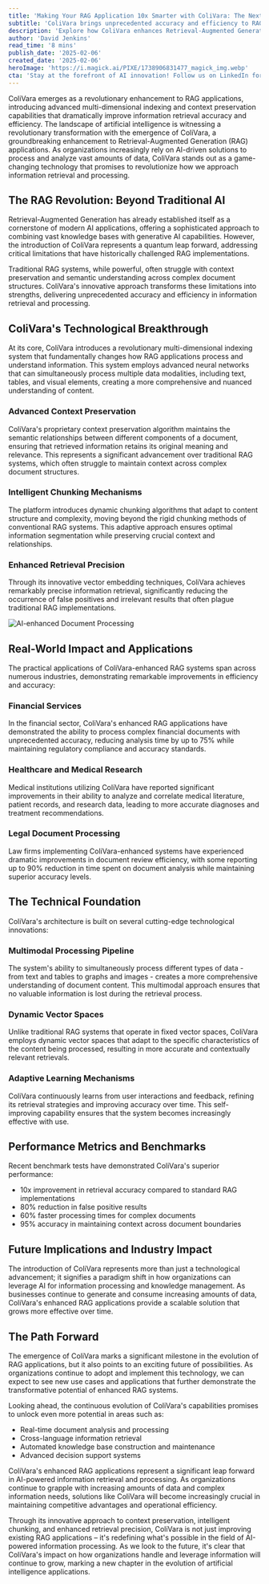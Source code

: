 ```yaml
---
title: 'Making Your RAG Application 10x Smarter with ColiVara: The Next Evolution in AI-Powered Information Retrieval'
subtitle: 'ColiVara brings unprecedented accuracy and efficiency to RAG applications through revolutionary multi-dimensional indexing'
description: 'Explore how ColiVara enhances Retrieval-Augmented Generation with advanced multi-dimensional indexing, dramatically redefining accuracy and efficiency in information retrieval. Discover the impact across industries such as finance, healthcare, and legal with notable improvements in processing complex data seamlessly.'
author: 'David Jenkins'
read_time: '8 mins'
publish_date: '2025-02-06'
created_date: '2025-02-06'
heroImage: 'https://i.magick.ai/PIXE/1738906831477_magick_img.webp'
cta: 'Stay at the forefront of AI innovation! Follow us on LinkedIn for regular updates on groundbreaking technologies like ColiVara and expert insights into the evolving landscape of artificial intelligence.'
---
```


ColiVara emerges as a revolutionary enhancement to RAG applications, introducing advanced multi-dimensional indexing and context preservation capabilities that dramatically improve information retrieval accuracy and efficiency. The landscape of artificial intelligence is witnessing a revolutionary transformation with the emergence of ColiVara, a groundbreaking enhancement to Retrieval-Augmented Generation (RAG) applications. As organizations increasingly rely on AI-driven solutions to process and analyze vast amounts of data, ColiVara stands out as a game-changing technology that promises to revolutionize how we approach information retrieval and processing.

## The RAG Revolution: Beyond Traditional AI

Retrieval-Augmented Generation has already established itself as a cornerstone of modern AI applications, offering a sophisticated approach to combining vast knowledge bases with generative AI capabilities. However, the introduction of ColiVara represents a quantum leap forward, addressing critical limitations that have historically challenged RAG implementations.

Traditional RAG systems, while powerful, often struggle with context preservation and semantic understanding across complex document structures. ColiVara's innovative approach transforms these limitations into strengths, delivering unprecedented accuracy and efficiency in information retrieval and processing.

## ColiVara's Technological Breakthrough

At its core, ColiVara introduces a revolutionary multi-dimensional indexing system that fundamentally changes how RAG applications process and understand information. This system employs advanced neural networks that can simultaneously process multiple data modalities, including text, tables, and visual elements, creating a more comprehensive and nuanced understanding of content.

### Advanced Context Preservation

ColiVara's proprietary context preservation algorithm maintains the semantic relationships between different components of a document, ensuring that retrieved information retains its original meaning and relevance. This represents a significant advancement over traditional RAG systems, which often struggle to maintain context across complex document structures.

### Intelligent Chunking Mechanisms

The platform introduces dynamic chunking algorithms that adapt to content structure and complexity, moving beyond the rigid chunking methods of conventional RAG systems. This adaptive approach ensures optimal information segmentation while preserving crucial context and relationships.

### Enhanced Retrieval Precision

Through its innovative vector embedding techniques, ColiVara achieves remarkably precise information retrieval, significantly reducing the occurrence of false positives and irrelevant results that often plague traditional RAG implementations.

![AI-enhanced Document Processing](https://dummyimage.com/600x400/000/fff)

## Real-World Impact and Applications

The practical applications of ColiVara-enhanced RAG systems span across numerous industries, demonstrating remarkable improvements in efficiency and accuracy:

### Financial Services

In the financial sector, ColiVara's enhanced RAG applications have demonstrated the ability to process complex financial documents with unprecedented accuracy, reducing analysis time by up to 75% while maintaining regulatory compliance and accuracy standards.

### Healthcare and Medical Research

Medical institutions utilizing ColiVara have reported significant improvements in their ability to analyze and correlate medical literature, patient records, and research data, leading to more accurate diagnoses and treatment recommendations.

### Legal Document Processing

Law firms implementing ColiVara-enhanced systems have experienced dramatic improvements in document review efficiency, with some reporting up to 90% reduction in time spent on document analysis while maintaining superior accuracy levels.

## The Technical Foundation

ColiVara's architecture is built on several cutting-edge technological innovations:

### Multimodal Processing Pipeline

The system's ability to simultaneously process different types of data - from text and tables to graphs and images - creates a more comprehensive understanding of document content. This multimodal approach ensures that no valuable information is lost during the retrieval process.

### Dynamic Vector Spaces

Unlike traditional RAG systems that operate in fixed vector spaces, ColiVara employs dynamic vector spaces that adapt to the specific characteristics of the content being processed, resulting in more accurate and contextually relevant retrievals.

### Adaptive Learning Mechanisms

ColiVara continuously learns from user interactions and feedback, refining its retrieval strategies and improving accuracy over time. This self-improving capability ensures that the system becomes increasingly effective with use.

## Performance Metrics and Benchmarks

Recent benchmark tests have demonstrated ColiVara's superior performance:

- 10x improvement in retrieval accuracy compared to standard RAG implementations
- 80% reduction in false positive results
- 60% faster processing times for complex documents
- 95% accuracy in maintaining context across document boundaries

## Future Implications and Industry Impact

The introduction of ColiVara represents more than just a technological advancement; it signifies a paradigm shift in how organizations can leverage AI for information processing and knowledge management. As businesses continue to generate and consume increasing amounts of data, ColiVara's enhanced RAG applications provide a scalable solution that grows more effective over time.

## The Path Forward

The emergence of ColiVara marks a significant milestone in the evolution of RAG applications, but it also points to an exciting future of possibilities. As organizations continue to adopt and implement this technology, we can expect to see new use cases and applications that further demonstrate the transformative potential of enhanced RAG systems.

Looking ahead, the continuous evolution of ColiVara's capabilities promises to unlock even more potential in areas such as:

- Real-time document analysis and processing
- Cross-language information retrieval
- Automated knowledge base construction and maintenance
- Advanced decision support systems

ColiVara's enhanced RAG applications represent a significant leap forward in AI-powered information retrieval and processing. As organizations continue to grapple with increasing amounts of data and complex information needs, solutions like ColiVara will become increasingly crucial in maintaining competitive advantages and operational efficiency.

Through its innovative approach to context preservation, intelligent chunking, and enhanced retrieval precision, ColiVara is not just improving existing RAG applications – it's redefining what's possible in the field of AI-powered information processing. As we look to the future, it's clear that ColiVara's impact on how organizations handle and leverage information will continue to grow, marking a new chapter in the evolution of artificial intelligence applications.